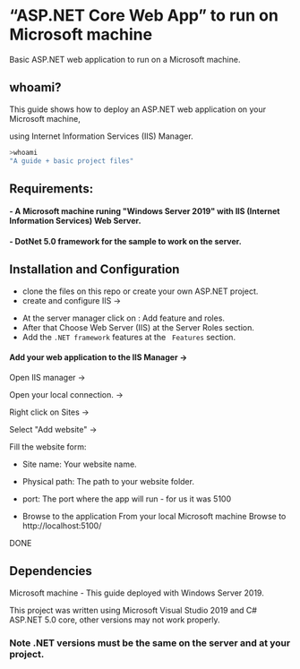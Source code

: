 # “ASP.NET Core Web App” to run on Microsoft machine

Basic ASP.NET web application to run on a Microsoft machine.

## whoami?

This guide shows how to deploy an ASP.NET web application on your Microsoft machine,

using Internet Information Services (IIS) Manager.

```bash
>whoami
"A guide + basic project files"
```
## Requirements:

#### - A Microsoft machine runing "Windows Server 2019" with IIS (Internet Information Services) Web Server.
#### - DotNet 5.0 framework for the sample to work on the server.

## Installation and Configuration


- clone the files on this repo or create your own ASP.NET project.
- create and configure IIS -> 
* At the server manager click on : Add feature and roles.
* After that Choose Web Server (IIS) at the Server Roles section.
* Add the ```.NET framework``` features at the ``` Features``` section.

#### Add your web application to the IIS Manager ->

Open IIS manager ->

Open your local connection. ->

Right click on Sites ->

Select "Add website" ->

Fill the website form:

- Site name: Your website name.
- Physical path: The path to your website folder.
- port: The port where the app will run - for us it was 5100

- Browse to the application From your local Microsoft machine Browse to http://localhost:5100/

DONE

## Dependencies

Microsoft machine - This guide deployed with Windows Server 2019.

This project was written using Microsoft Visual Studio 2019 and C# ASP.NET 5.0 core, other versions may not work properly.

### Note .NET versions must be the same on the server and at your project.
